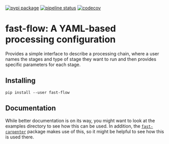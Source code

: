 [![pypi package](https://img.shields.io/pypi/v/fast-flow.svg)](https://pypi.org/project/fast-flow/)
[![pipeline status](https://gitlab.cern.ch/fast-hep/public/fast-flow/badges/master/pipeline.svg)](https://gitlab.cern.ch/fast-hep/public/fast-flow/commits/master)
[![codecov](https://codecov.io/gh/FAST-HEP/fast-flow/branch/master/graph/badge.svg)](https://codecov.io/gh/FAST-HEP/fast-flow)


fast-flow: A YAML-based processing configuration
================================================
Provides a simple interface to describe a processing chain, where a user names
the stages and type of stage they want to run and then provides specific
parameters for each stage.

## Installing
```
pip install --user fast-flow
```

## Documentation
While better documentation is on its way, you might want to look at the examples directory to see how this can be used.
In addition, the [`fast-carpenter`](https://gitlab.cern.ch/fast-hep/public/fast-carpenter) package makes use of this, so it might be helpful to see how this is used there.

